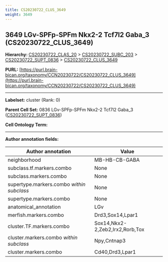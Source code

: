 ```yaml
---
title: CS20230722_CLUS_3649
weight: 3649
---
```

## 3649 LGv-SPFp-SPFm Nkx2-2 Tcf7l2 Gaba_3 (CS20230722_CLUS_3649)
<b>Hierarchy: </b>
[CS20230722_CLAS_20](../CS20230722_CLAS_20) >
[CS20230722_SUBC_203](../CS20230722_SUBC_203) >
[CS20230722_SUPT_0836](../CS20230722_SUPT_0836) >
[CS20230722_CLUS_3649](../CS20230722_CLUS_3649)

**PURL:** [https://purl.brain-bican.org/taxonomy/CCN20230722/CS20230722_CLUS_3649](https://purl.brain-bican.org/taxonomy/CCN20230722/CS20230722_CLUS_3649)

---


**Labelset:** cluster (Rank: 0)

**Parent Cell Set:** 0836 LGv-SPFp-SPFm Nkx2-2 Tcf7l2 Gaba_3 ([CS20230722_SUPT_0836](../CS20230722_SUPT_0836))



**Cell Ontology Term:** 

[MARKER GENES.]: #


---

[TRANSFERRED ANNOTATIONS.]: #


[AUTHOR ANNOTATION FIELDS.]: #


**Author annotation fields:**

| Author annotation | Value |
|-------------------|-------|
|neighborhood|MB-HB-CB-GABA|
|subclass.tf.markers.combo|None|
|subclass.markers.combo|None|
|supertype.markers.combo _within subclass_|None|
|supertype.markers.combo|None|
|anatomical_annotation|LGv|
|merfish.markers.combo|Drd3,Sox14,Lpar1|
|cluster.TF.markers.combo|Sox14,Nkx2-2,Zeb2,Irx2,Rorb,Tox|
|cluster.markers.combo _within subclass_|Npy,Cntnap3|
|cluster.markers.combo|Cd40,Drd3,Lpar1|
